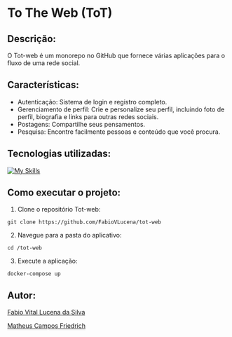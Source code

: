 # To The Web (ToT)

## Descrição:

O Tot-web é um monorepo no GitHub que fornece várias aplicações para o fluxo de uma rede social.

## Características:

* Autenticação: Sistema de login e registro completo.
* Gerenciamento de perfil: Crie e personalize seu perfil, incluindo foto de perfil, biografia e links para outras redes sociais.
* Postagens: Compartilhe seus pensamentos.
* Pesquisa: Encontre facilmente pessoas e conteúdo que você procura.

## Tecnologias utilizadas:
[![My Skills](https://skillicons.dev/icons?i=java,spring,react,rabbitmq,postgres)](https://skillicons.dev)

## Como executar o projeto:

1. Clone o repositório Tot-web:

```
git clone https://github.com/FabioVLucena/tot-web
```

2. Navegue para a pasta do aplicativo:

```
cd /tot-web
```

3. Execute a aplicação:

```
docker-compose up
```

## Autor:

[Fabio Vital Lucena da Silva](https://www.linkedin.com/in/fabio-vital-lucena/)

[Matheus Campos Friedrich](https://www.linkedin.com/in/friedrichmatheus/)
